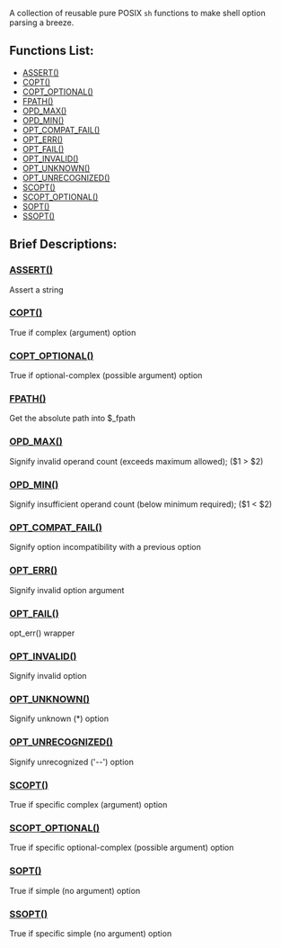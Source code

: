 A collection of reusable pure POSIX `sh` functions to make shell option parsing
a breeze.

## Functions List:

- [ASSERT()](https://github.com/mscalindt/main-functions/blob/main/src/assert)
- [COPT()](https://github.com/mscalindt/main-functions/blob/main/src/copt)
- [COPT_OPTIONAL()](https://github.com/mscalindt/main-functions/blob/main/src/copt_optional)
- [FPATH()](https://github.com/mscalindt/main-functions/blob/main/src/fpath)
- [OPD_MAX()](https://github.com/mscalindt/main-functions/blob/main/src/opd_max)
- [OPD_MIN()](https://github.com/mscalindt/main-functions/blob/main/src/opd_min)
- [OPT_COMPAT_FAIL()](https://github.com/mscalindt/main-functions/blob/main/src/opt_compat_fail)
- [OPT_ERR()](https://github.com/mscalindt/main-functions/blob/main/src/opt_err)
- [OPT_FAIL()](https://github.com/mscalindt/main-functions/blob/main/src/opt_fail)
- [OPT_INVALID()](https://github.com/mscalindt/main-functions/blob/main/src/opt_invalid)
- [OPT_UNKNOWN()](https://github.com/mscalindt/main-functions/blob/main/src/opt_unknown)
- [OPT_UNRECOGNIZED()](https://github.com/mscalindt/main-functions/blob/main/src/opt_unrecognized)
- [SCOPT()](https://github.com/mscalindt/main-functions/blob/main/src/scopt)
- [SCOPT_OPTIONAL()](https://github.com/mscalindt/main-functions/blob/main/src/scopt_optional)
- [SOPT()](https://github.com/mscalindt/main-functions/blob/main/src/sopt)
- [SSOPT()](https://github.com/mscalindt/main-functions/blob/main/src/ssopt)

## Brief Descriptions:

### [ASSERT()](https://github.com/mscalindt/main-functions/blob/main/src/assert)
Assert a string

### [COPT()](https://github.com/mscalindt/main-functions/blob/main/src/copt)
True if complex (argument) option

### [COPT_OPTIONAL()](https://github.com/mscalindt/main-functions/blob/main/src/copt_optional)
True if optional-complex (possible argument) option

### [FPATH()](https://github.com/mscalindt/main-functions/blob/main/src/fpath)
Get the absolute path into $_fpath

### [OPD_MAX()](https://github.com/mscalindt/main-functions/blob/main/src/opd_max)
Signify invalid operand count (exceeds maximum allowed); ($1 > $2)

### [OPD_MIN()](https://github.com/mscalindt/main-functions/blob/main/src/opd_min)
Signify insufficient operand count (below minimum required); ($1 < $2)

### [OPT_COMPAT_FAIL()](https://github.com/mscalindt/main-functions/blob/main/src/opt_compat_fail)
Signify option incompatibility with a previous option

### [OPT_ERR()](https://github.com/mscalindt/main-functions/blob/main/src/opt_err)
Signify invalid option argument

### [OPT_FAIL()](https://github.com/mscalindt/main-functions/blob/main/src/opt_fail)
opt_err() wrapper

### [OPT_INVALID()](https://github.com/mscalindt/main-functions/blob/main/src/opt_invalid)
Signify invalid option

### [OPT_UNKNOWN()](https://github.com/mscalindt/main-functions/blob/main/src/opt_unknown)
Signify unknown (*) option

### [OPT_UNRECOGNIZED()](https://github.com/mscalindt/main-functions/blob/main/src/opt_unrecognized)
Signify unrecognized ('--') option

### [SCOPT()](https://github.com/mscalindt/main-functions/blob/main/src/scopt)
True if specific complex (argument) option

### [SCOPT_OPTIONAL()](https://github.com/mscalindt/main-functions/blob/main/src/scopt_optional)
True if specific optional-complex (possible argument) option

### [SOPT()](https://github.com/mscalindt/main-functions/blob/main/src/sopt)
True if simple (no argument) option

### [SSOPT()](https://github.com/mscalindt/main-functions/blob/main/src/ssopt)
True if specific simple (no argument) option
